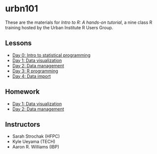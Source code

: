 # urbn101

These are the materials for *Intro to R: A hands-on tutorial*, a nine class R training hosted by the Urban Institute R Users Group.

## Lessons

* [Day 0: Intro to statistical programming](https://ui-research.github.io/urbn101-intro-r/lessons/00_intro-to-statistical-programming#/intro-to-r-a-hands-on-tutorial)
* [Day 1: Data visualization](https://ui-research.github.io/urbn101-intro-r/lessons/01_lesson)
* [Day 2: Data management](https://ui-research.github.io/urbn101-intro-r/lessons/02_lesson)
* [Day 3: R programming](https://ui-research.github.io/urbn101-intro-r/lessons/03_lesson)
* [Day 4: Data import](https://ui-research.github.io/urbn101-intro-r/lessons/04_lesson)

## Homework

* [Day 1: Data visualization](https://ui-research.github.io/urbn101-intro-r/homework/01_homework)
* [Day 2: Data management](https://ui-research.github.io/urbn101-intro-r/homework/02_homework)


## Instructors

* Sarah Strochak (HFPC)
* Kyle Ueyama (TECH)
* Aaron R. Williams (IBP)
